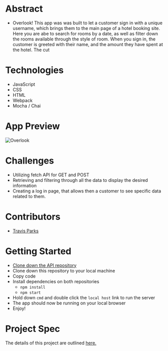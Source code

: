 # Abstract
- Overlook! This app was was built to let a customer sign in with a unique username, which brings them to the main page of a hotel booking site. Here you are abe to search for rooms by a date, as well as filter down the rooms available through the style of room. When you sign in, the customer is greeted with their name, and the amount they have spent at the hotel. The cut  

# Technologies
- JavaScript
- CSS
- HTML
- Webpack
- Mocha / Chai 

# App Preview
![Overlook](https://user-images.githubusercontent.com/116752855/223187696-d34c1d6c-ff4e-459c-98e5-89ca86fb6c13.gif)

# Challenges
- Utilizing fetch API for GET and POST
- Retrieving and filtering through all the data to display the desired information
- Creating a log in page, that allows then a customer to see specific data related to them.

# Contributors 
- [Travis Parks](https://github.com/LeftyLincoln)

# Getting Started
- [Clone down the API repository](https://github.com/turingschool-examples/overlook-api)
- Clone down this repository to your local machine
- Copy code
- Install dependencies on both repositories
  - `npm install`
  - `npm start`
- Hold down `cmd` and double click the `local host` link to run the server
- The app should now be running on your local browser
- Enjoy!

# Project Spec
The details of this project are outlined [here.](https://frontend.turing.edu/projects/overlook.html) 

